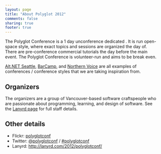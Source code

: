 ```yaml
---
layout: page
title: "About Polyglot 2012"
comments: false
sharing: true
footer: true
---
```


The Polyglot Conference is a 1 day unconference dedicated . It is run open-space style, where exact topics and sessions are organized the day of. There are pre-conference commercial tutorials the day before the main event. The Polyglot Conference is volunteer-run and aims to be break even.

[Alt.NET Seattle](http://altnetseattle.pbworks.com/), [BarCamp](http://en.wikipedia.org/wiki/BarCamp), and [Northern Voice](http://northernvoice.ca) are all examples of conferences / conference styles that we are taking inspiration from.

## Organizers

The organizers are a group of Vancouver-based software craftspeople who are passionate about programming, learning, and design of software. See the [Lanyrd page](http://lanyrd.com/2012/polyglotconf/) for full staff details.

## Other details

* Flickr: [polyglotconf](http://www.flickr.com/photos/tags/polyglotconf)
* Twitter: [@polyglotconf](http://twitter.com/polyglotconf) / [#polyglotconf](https://twitter.com/#!/search/realtime/%23polyglotconf%20OR%20from%3Apolyglotconf%20OR%20%40polyglotconf)
* Lanyrd: http://lanyrd.com/2012/polyglotconf/
